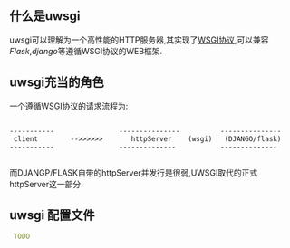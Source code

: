 ## 什么是uwsgi
uwsgi可以理解为一个高性能的HTTP服务器,其实现了[WSGI协议](../../WSGI/1-python%E5%8E%9F%E7%94%9F%E7%9A%84wsgi%E6%A8%A1%E5%9D%97.md),可以兼容*Flask*,*django*等遵循WSGI协议的WEB框架.

## uwsgi充当的角色
一个遵循WSGI协议的请求流程为:       
```

-----------                ---------------          --------------- 
 client        -->>>>>>       httpServer    (wsgi)   (DJANGO/flask)
-----------                --------------           --------------


```
而DJANGP/FLASK自带的httpServer并发行是很弱,UWSGI取代的正式httpServer这一部分.


## uwsgi 配置文件
```yaml
 TODO


```
